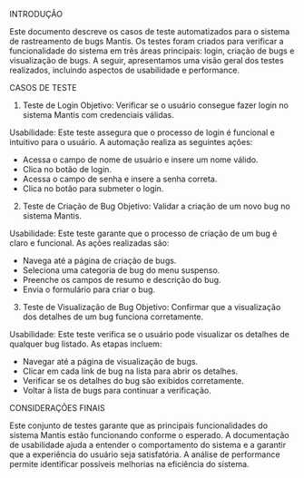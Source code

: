 INTRODUÇÃO

Este documento descreve os casos de teste automatizados para o sistema de rastreamento de bugs Mantis. Os testes foram criados para verificar a funcionalidade do sistema em três áreas principais: login, criação de bugs e visualização de bugs. A seguir, apresentamos uma visão geral dos testes realizados, incluindo aspectos de usabilidade e performance.

CASOS DE TESTE

1. Teste de Login
Objetivo: Verificar se o usuário consegue fazer login no sistema Mantis com credenciais válidas.

Usabilidade: Este teste assegura que o processo de login é funcional e intuitivo para o usuário. A automação realiza as seguintes ações:

- Acessa o campo de nome de usuário e insere um nome válido.
- Clica no botão de login.
- Acessa o campo de senha e insere a senha correta.
- Clica no botão para submeter o login. 

2. Teste de Criação de Bug
Objetivo: Validar a criação de um novo bug no sistema Mantis.

Usabilidade: Este teste garante que o processo de criação de um bug é claro e funcional. As ações realizadas são:

- Navega até a página de criação de bugs.
- Seleciona uma categoria de bug do menu suspenso.
- Preenche os campos de resumo e descrição do bug.
- Envia o formulário para criar o bug.

3. Teste de Visualização de Bug
Objetivo: Confirmar que a visualização dos detalhes de um bug funciona corretamente.

Usabilidade: Este teste verifica se o usuário pode visualizar os detalhes de qualquer bug listado. As etapas incluem:

- Navegar até a página de visualização de bugs.
- Clicar em cada link de bug na lista para abrir os detalhes.
- Verificar se os detalhes do bug são exibidos corretamente.
- Voltar à lista de bugs para continuar a verificação.

CONSIDERAÇÕES FINAIS

Este conjunto de testes garante que as principais funcionalidades do sistema Mantis estão funcionando conforme o esperado. A documentação de usabilidade ajuda a entender o comportamento do sistema e a garantir que a experiência do usuário seja satisfatória. A análise de performance permite identificar possíveis melhorias na eficiência do sistema.

